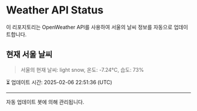 
# Weather API Status

이 리포지토리는 OpenWeather API를 사용하여 서울의 날씨 정보를 자동으로 업데이트합니다.

## 현재 서울 날씨
> 서울의 현재 날씨: light snow, 온도: -7.24°C, 습도: 73%

⏳ 업데이트 시간: 2025-02-06 22:51:36 (UTC)

---
자동 업데이트 봇에 의해 관리됩니다.
